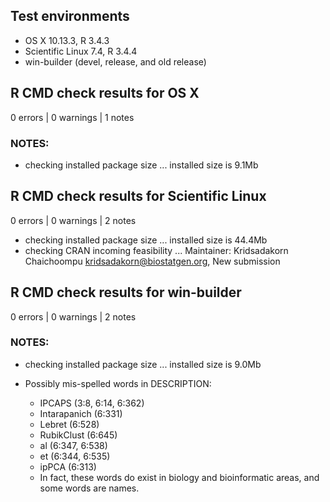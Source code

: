 ## Test environments
* OS X 10.13.3, R 3.4.3
* Scientific Linux 7.4, R 3.4.4
* win-builder (devel, release, and old release)

## R CMD check results for OS X 

0 errors | 0 warnings | 1 notes 

### NOTES:

* checking installed package size ... installed size is  9.1Mb

## R CMD check results for Scientific Linux

0 errors | 0 warnings | 2 notes

* checking installed package size ... installed size is 44.4Mb
* checking CRAN incoming feasibility ... Maintainer: Kridsadakorn Chaichoompu <kridsadakorn@biostatgen.org>, New submission

## R CMD check results for win-builder

0 errors | 0 warnings | 2 notes

### NOTES:

* checking installed package size ... installed size is  9.0Mb
* Possibly mis-spelled words in DESCRIPTION:

    * IPCAPS (3:8, 6:14, 6:362)
    * Intarapanich (6:331)
    * Lebret (6:528)
    * RubikClust (6:645)
    * al (6:347, 6:538)
    * et (6:344, 6:535)
    * ipPCA (6:313)
    * In fact, these words do exist in biology and bioinformatic areas, and some words 
are names.
